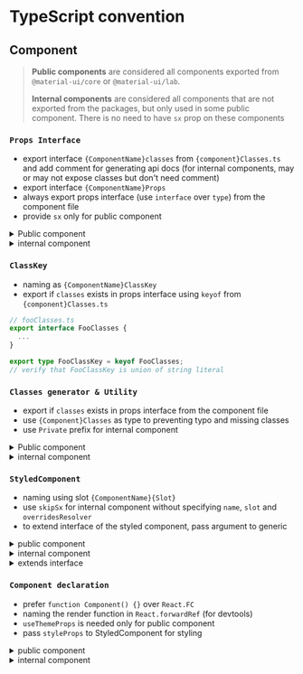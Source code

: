 # TypeScript convention

## Component

> **Public components** are considered all components exported from `@material-ui/core` or `@material-ui/lab`.
>
> **Internal components** are considered all components that are not exported from the packages, but only used in some public component. There is no need to have `sx` prop on these components

### `Props Interface`

- export interface `{ComponentName}classes` from `{component}Classes.ts` and add comment for generating api docs (for internal components, may or may not expose classes but don't need comment)
- export interface `{ComponentName}Props`
- always export props interface (use `interface` over `type`) from the component file
- provide `sx` only for public component

<details>
  <summary>Public component</summary>

```ts
// fooClasses.tsx

export interface FooClasses {
  /** Styles applied to the root element. */
  root: string;
  /** Styles applied to the foo element. */
  foo: string;
  /** Styles applied to the root element if `disabled=true`. */
  disabled: string;
}

const fooClasses: FooClasses = generateUtilityClasses('MuiFoo', [
  'root',
  'foo',
  'disabled',
])

export default fooClasses;
```

```ts
// Foo.tsx
import { FooClasses } from './fooClasses';

export interface FooProps {
  /**
   * Override or extend the styles applied to the component.
   */
  classes?: Partial<FooClasses>;
  // ...other props
  /**
   * The system prop that allows defining system overrides as well as additional CSS styles.
   */
  sx?: SxProps<Theme>;
}
```

</details>
<details>
  <summary>internal component</summary>

```ts
// Bar.tsx

// if this internal component can accept classes as prop
export interface BarClasses {
  root: string;
}

export interface BarProps {
  classes?: Partial<BarClasses>;
}
```

</details>

### `ClassKey`

- naming as `{ComponentName}ClassKey`
- export if `classes` exists in props interface using `keyof` from `{component}Classes.ts`

```ts
// fooClasses.ts
export interface FooClasses {
  ...
}

export type FooClassKey = keyof FooClasses;
// verify that FooClassKey is union of string literal
```

### `Classes generator & Utility`

- export if `classes` exists in props interface from the component file
- use `{Component}Classes` as type to preventing typo and missing classes
- use `Private` prefix for internal component

<details>
  <summary>Public component</summary>

```ts
// fooClasses.ts
export function getFooUtilityClass(slot: string) {
  return generateUtilityClass('MuiFoo', slot);
}

const useUtilityClasses = (styleProps: FooProps & { extraProp: boolean }) => {
  // extraProp might be the key/value from react context that this component access
  const { foo, disabled, classes } = styleProps;

  const slots = {
    root: ['root', foo && 'foo', disabled && 'disabled'],
  };

  return composeClasses(slots, getFooUtilityClass, classes);
};
```

</details>
<details>
  <summary>internal component</summary>

```ts
// Bar.tsx
// in case that classes is not exposed.
// `classes` is used internally in this component
const classes = generateUtilityClasses('PrivateBar', ['root', 'bar']);
```

</details>

### `StyledComponent`

- naming using slot `{ComponentName}{Slot}`
- use `skipSx` for internal component without specifying `name`, `slot` and `overridesResolver`
- to extend interface of the styled component, pass argument to generic

<details>
  <summary>public component</summary>

```ts
const FooRoot = styled(
  Typography,
  {
    name: 'MuiFoo',
    slot: 'Root',
    overridesResolver: (props, styles) => styles.root,
  },
)({
  // styling
});
```

</details>
<details>
  <summary>internal component</summary>

```ts
const BarRoot = styled(
  Typography,
  { skipSx: true },
)({
  // styling
});
```

</details>
<details>
  <summary>extends interface</summary>

```ts
const BarRoot = styled(
  Typography,
  { skipSx: true },
)<{ component?: React.ElementType; styleProps: BarProps }>(
  ({ theme, styleProps }) => ({
    // styling
  })
);
// passing `component` to BarRoot is safe and we don't forget to pass styleProps
// <BarRoot component="span" styleProps={styleProps} />
```

</details>

### `Component declaration`

- prefer `function Component() {}` over `React.FC`
- naming the render function in `React.forwardRef` (for devtools)
- `useThemeProps` is needed only for public component
- pass `styleProps` to StyledComponent for styling

<details>
  <summary>public component</summary>

```ts
const Foo = React.forwardRef<HTMLSpanElement, FooProps>(function Foo(inProps, ref) => {
  // pass args like this, otherwise will get error about theme at return section
  const props = useThemeProps<Theme, FooProps, 'MuiFoo'>({
    props: inProps,
    name: 'MuiFoo',
  });
  const { children, className, ...other } = props

  // ...implementation

  const styleProps = { ...props, ...otherValue }

  const classes = useUtilityClasses(styleProps);

  return (
    <FooRoot
      ref={ref}
      className={clsx(classes.root, className)}
      styleProps={styleProps}
      {...other}
    >
      {children}
    </FooRoot>
  )
})
```

</details>
<details>
  <summary>internal component</summary>

```ts
const classes = generateUtilityClasses('PrivateBar', ['selected']);

const BarRoot = styled(
  'div',
  { skipSx: true },
)(({ theme }) => ({
  [`&.${classes.selected}`]: {
    color: theme.palette.text.primary,
  },
}));

// if this component does not need React.forwardRef, don't use React.FC
const Bar = (props: BarProps) => {
  const { className, selected, ...other } = props;
  return <BarRoot className={clsx({ [classes.selected]: selected })} {...other} />;
};
```

</details>

